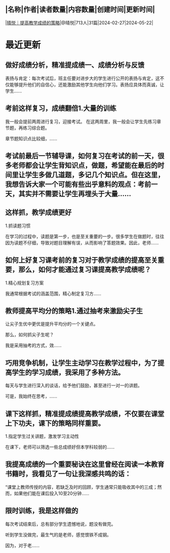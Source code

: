 |名称|作者|读者数量|内容数量|创建时间|更新时间|
---
|[晴悦｜提高教学成绩的策略](https://xiaobot.net/p/qingyue616?refer=0b133df9-27dc-423b-8101-639049001c13)|@晴悦|713人|31篇|2024-02-27|2024-05-22|

# 最近更新
## 做好成绩分析，精准提成绩一、成绩分析与反馈

表扬与肯定：每次考试后，班主任要对进步大的学生进行公开的表扬与肯定，这不仅能够提升他们的自信心，还能激励其他学生向他们学习。表扬应具体而真诚，让学生......
## 考前这样复习，成绩翻倍1.大量的训练

我一般会提前两周进行复习，迎接考试。
在这两周里，我一般会让学生先练习章节题，再练习综合题。

章节题知识点比较细，......
## 考试前最后一节辅导课，如何复习在考试的前一天，很多老师都会让学生背知识点，做题，希望能在最后的时间里让学生多做几道题，多记几个知识点。但在这里，我想告诉大家一个可能有些出乎意料的观点：考前一天，其实并不需要让学生再埋头于大量......
## 这样抓，教学成绩更好
1.抓读题习惯

在学习的过程中，读题是第一步，也是至关重要的一步。很多学生在做题时，往往因为读题不仔细，导致对题目理解有误，从而影响了答题效果。因此，老师......
## 如何上好复习课考前的复习对于教学成绩的提高至关重要，那么，如何才能通过复习课提高教学成绩呢？

1.精心规划复习方案

我通常根据考试的涵盖范围，精心制定复习方......
## 教师提高平均分的策略1.通过抽考来激励尖子生

让尖子生优中更优是提升平均分的一个关键点。

那么，如何抓尖子生呢？

我是采用抽考的方式，效......
## 巧用竞争机制，让学生主动学习在教学过程中，为了提高学生的学习成绩，我采用了多种方法。

每天与学生进行深入的谈话，给予他们鼓励，甚至进行一对一的讲题。

可是，我始终在思考，......
## 课下这样抓，精准提成绩提高教学成绩，不仅要在课堂上下功夫，课下的策略同样重要。

1.指定学生过关讲题，激发学习主动性

在课下，老师可以筛选一些总成绩好但本学科较弱的......
## 我提高成绩的一个重要秘诀在这里曾经在阅读一本教育书籍时，我看见了一句让我深感共鸣的话：

“课堂上教师传授的内容，若缺乏及时的回顾，学生通常只能吸收其中的三成；然而，如果他们能在课后投入10至20分钟......
## 限时训练，我是这样做的

每次考试结束后，总有部分学生遗憾地说，题没有做完。

听到学生没做完，最生气的是老师，感觉恨铁不成钢。

因为，对于老......

